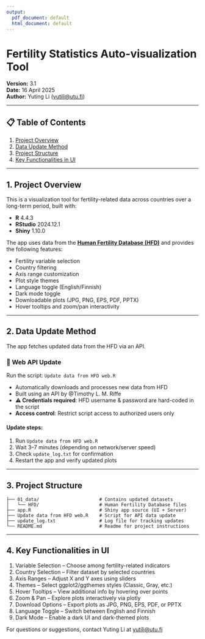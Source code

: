 ```yaml
---
output:
  pdf_document: default
  html_document: default
---
```

# Fertility Statistics Auto-visualization Tool

**Version:** 3.1  
**Date:** 16 April 2025  
**Author:** Yuting Li (yutili@utu.fi)

---

## 📋 Table of Contents

1. [Project Overview](#1-project-overview)  
2. [Data Update Method](#2-data-update-method)  
3. [Project Structure](#3-project-structure)  
4. [Key Functionalities in UI](#4-key-functionalities-in-ui)

---

## 1. Project Overview

This is a visualization tool for fertility-related data across countries over a long-term period, built with:

- **R** 4.4.3  
- **RStudio** 2024.12.1  
- **Shiny** 1.10.0  

The app uses data from the [**Human Fertility Database (HFD)**](https://www.humanfertility.org/) and provides the following features:

- Fertility variable selection  
- Country filtering  
- Axis range customization  
- Plot style themes  
- Language toggle (English/Finnish)  
- Dark mode toggle  
- Downloadable plots (JPG, PNG, EPS, PDF, PPTX)  
- Hover tooltips and zoom/pan interactivity  

---

## 2. Data Update Method

The app fetches updated data from the HFD via an API.

### 🔹 Web API Update

Run the script: `Update data from HFD web.R`

- Automatically downloads and processes new data from HFD  
- Built using an API by @Timothy L. M. Riffe  
- **⚠️ Credentials required**: HFD username & password are hard-coded in the script  
- **Access control**: Restrict script access to authorized users only  

#### Update steps:

1. Run `Update data from HFD web.R`  
2. Wait 3–7 minutes (depending on network/server speed)  
3. Check `update_log.txt` for confirmation  
4. Restart the app and verify updated plots

---

## 3. Project Structure

```text
├── 01_data/                      # Contains updated datasets
│   └── HFD/                      # Human Fertility Database files
├── app.R                         # Shiny app source (UI + Server)
├── Update data from HFD web.R    # Script for API data update
├── update_log.txt                # Log file for tracking updates
└── README.md                     # Readme for project instructions
```
---

## 4. Key Functionalities in UI
1. Variable Selection – Choose among fertility-related indicators
2. Country Selection – Filter dataset by selected countries
3. Axis Ranges – Adjust X and Y axes using sliders
4. Themes – Select ggplot2/ggthemes styles (Classic, Gray, etc.)
5. Hover Tooltips – View additional info by hovering over points
6. Zoom & Pan – Explore plots interactively via plotly
7. Download Options – Export plots as JPG, PNG, EPS, PDF, or PPTX
8. Language Toggle – Switch between English and Finnish
9. Dark Mode – Enable a dark UI and dark-themed plots

For questions or suggestions, contact Yuting Li at yutili@utu.fi